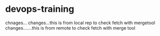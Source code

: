 # devops-training ## 
chnages...
changes...this is from local rep to check fetch with mergetool
changes.......this is from remote to check fetch with merge tool






